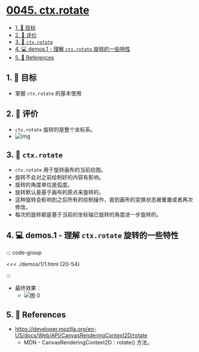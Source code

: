 # [0045. ctx.rotate](https://github.com/tnotesjs/TNotes.canvas/tree/main/notes/0045.%20ctx.rotate)

<!-- region:toc -->

- [1. 🎯 目标](#1--目标)
- [2. 🫧 评价](#2--评价)
- [3. 📒 `ctx.rotate`](#3--ctxrotate)
- [4. 💻 demos.1 - 理解 `ctx.rotate` 旋转的一些特性](#4--demos1---理解-ctxrotate-旋转的一些特性)
- [5. 🔗 References](#5--references)

<!-- endregion:toc -->

## 1. 🎯 目标

- 掌握 `ctx.rotate` 的基本使用

## 2. 🫧 评价

- `ctx.rotate` 旋转的是整个坐标系。
- ![img](https://cdn.jsdelivr.net/gh/Tdahuyou/imgs@main/2025-08-24-21-13-34.png)

## 3. 📒 `ctx.rotate`

- `ctx.rotate` 用于旋转画布的当前绘图。
- 旋转不会对之前绘制好的内容有影响。
- 旋转的角度单位是弧度。
- 旋转默认是基于画布的原点来旋转的。
- 这种旋转会影响到之后所有的绘制操作，直到画布的变换状态被重置或者再次修改。
- 每次的旋转都是基于当前的坐标轴已旋转的角度进一步旋转的。

## 4. 💻 demos.1 - 理解 `ctx.rotate` 旋转的一些特性

::: code-group

<<< ./demos/1/1.html {20-54}

:::

- 最终效果：
  - ![图 0](https://cdn.jsdelivr.net/gh/Tdahuyou/imgs@main/2025-08-23-07-36-06.png)

## 5. 🔗 References

- https://developer.mozilla.org/en-US/docs/Web/API/CanvasRenderingContext2D/rotate
  - MDN - CanvasRenderingContext2D：rotate() 方法。
